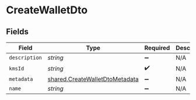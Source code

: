 # CreateWalletDto


## Fields

| Field                                                                                   | Type                                                                                    | Required                                                                                | Description                                                                             |
| --------------------------------------------------------------------------------------- | --------------------------------------------------------------------------------------- | --------------------------------------------------------------------------------------- | --------------------------------------------------------------------------------------- |
| `description`                                                                           | *string*                                                                                | :heavy_minus_sign:                                                                      | N/A                                                                                     |
| `kmsId`                                                                                 | *string*                                                                                | :heavy_check_mark:                                                                      | N/A                                                                                     |
| `metadata`                                                                              | [shared.CreateWalletDtoMetadata](../../../sdk/models/shared/createwalletdtometadata.md) | :heavy_minus_sign:                                                                      | N/A                                                                                     |
| `name`                                                                                  | *string*                                                                                | :heavy_minus_sign:                                                                      | N/A                                                                                     |
